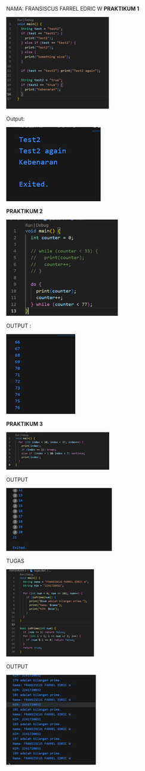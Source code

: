 ﻿NAMA: FRANSISCUS FARREL EDRIC W
**PRAKTIKUM 1**

![](Aspose.Words.fdb0a5da-556c-4160-b2f6-b3844bd24cd5.001.png)

Output:

![](Aspose.Words.fdb0a5da-556c-4160-b2f6-b3844bd24cd5.002.png)

**PRAKTIKUM 2**

![](Aspose.Words.fdb0a5da-556c-4160-b2f6-b3844bd24cd5.003.png)



OUTPUT :

![](Aspose.Words.fdb0a5da-556c-4160-b2f6-b3844bd24cd5.004.png)

**PRAKTIKUM 3**

![](Aspose.Words.fdb0a5da-556c-4160-b2f6-b3844bd24cd5.005.png)

OUTPUT

![](Aspose.Words.fdb0a5da-556c-4160-b2f6-b3844bd24cd5.006.png)

TUGAS

![](Aspose.Words.fdb0a5da-556c-4160-b2f6-b3844bd24cd5.007.png)

OUTPUT

![](Aspose.Words.fdb0a5da-556c-4160-b2f6-b3844bd24cd5.008.png)


